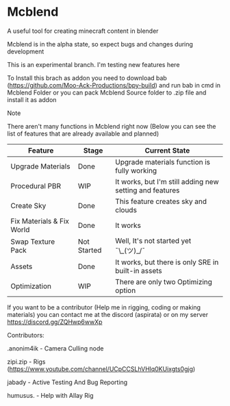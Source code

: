 # Mcblend
A useful tool for creating minecraft content in blender

Mcblend is in the alpha state, so expect bugs and changes during development

This is an experimental branch. I'm testing new features here

To Install this brach as addon you need to download bab (https://github.com/Moo-Ack-Productions/bpy-build) and run bab in cmd in Mcblend Folder or you can pack Mcblend Source folder to .zip file and install it as addon

> [!NOTE]
> There aren't many functions in Mcblend right now (Below you can see the list of features that are already available and planned)

| Feature | Stage | Current State |
| --- | --- | --- |
| Upgrade Materials | Done | Upgrade materials function is fully working |
| Procedural PBR | WIP | It works, but I'm still adding new setting and features |
| Create Sky | Done | This feature creates sky and clouds |
| Fix Materials & Fix World | Done | It works |
| Swap Texture Pack | Not Started | Well, It's not started yet ¯\\\_(ツ)\_/¯ |
| Assets | Done | It works, but there is only SRE in built-in assets |
| Optimization | WIP | There are only two Optimizing option |

If you want to be a contributor (Help me in rigging, coding or making materials) you can contact me at the discord (aspirata) or on my server https://discord.gg/ZQHwp6wwXp

Contributors:

.anonim4ik - Camera Culling node

zipi.zip - Rigs (https://www.youtube.com/channel/UCpCCSLhVHlq0KUixgts0gjg)

jabady - Active Testing And Bug Reporting

humusus. - Help with Allay Rig
